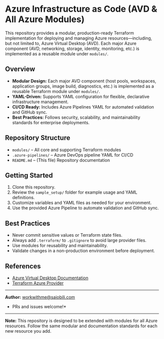 
# Azure Infrastructure as Code (AVD & All Azure Modules)

This repository provides a modular, production-ready Terraform implementation for deploying and managing Azure resources—including, but not limited to, Azure Virtual Desktop (AVD). Each major Azure component (AVD, networking, storage, identity, monitoring, etc.) is implemented as a reusable module under `modules/`.

## Overview
- **Modular Design:** Each major AVD component (host pools, workspaces, application groups, image build, diagnostics, etc.) is implemented as a reusable Terraform module under `modules/`.
- **YAML-Driven:** Supports YAML configuration for flexible, declarative infrastructure management.
- **CI/CD Ready:** Includes Azure Pipelines YAML for automated validation and GitHub sync.
- **Best Practices:** Follows security, scalability, and maintainability standards for enterprise deployments.

## Repository Structure
- `modules/` – All core and supporting Terraform modules
- `.azure-pipelines/` – Azure DevOps pipeline YAML for CI/CD
- `README.md` – (This file) Repository documentation

## Getting Started
1. Clone this repository.
2. Review the `sample_setup/` folder for example usage and YAML definitions.
3. Customize variables and YAML files as needed for your environment.
4. Use the provided Azure Pipeline to automate validation and GitHub sync.

## Best Practices
- Never commit sensitive values or Terraform state files.
- Always add `.terraform/` to `.gitignore` to avoid large provider files.
- Use modules for reusability and maintainability.
- Validate changes in a non-production environment before deployment.

## References
- [Azure Virtual Desktop Documentation](https://docs.microsoft.com/en-us/azure/virtual-desktop/)
- [Terraform Azure Provider](https://registry.terraform.io/providers/hashicorp/azurerm/latest/docs)


---
**Author:** workwithme@saiobili.com  
* PRs and issues welcome!*

---
**Note:** This repository is designed to be extended with modules for all Azure resources. Follow the same modular and documentation standards for each new resource you add.
